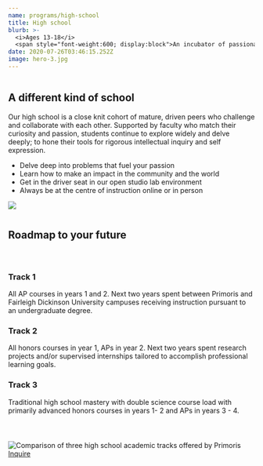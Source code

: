 ```yaml
---
name: programs/high-school
title: High school
blurb: >-
  <i>Ages 13-18</i>
  <span style="font-weight:600; display:block">An incubator of passionate young people, abundant creativity, and once-in-a-lifetime opportunities</span>
date: 2020-07-26T03:46:15.252Z
image: hero-3.jpg
---
```


<div class="row">
  <div class="column medium-6 medium-push-6">
    <h2>A different kind of school</h2>
    <p>Our high school is a close knit cohort of mature, driven peers who challenge and collaborate with each other. Supported by faculty who match their curiosity and passion, students continue to explore widely and delve deeply; to hone their tools for rigorous intellectual inquiry and self expression.</p>
    <ul class="bullets">
      <li>Delve deep into problems that fuel your passion</li>
      <li>Learn how to make an impact in the community and the world</li>
      <li>Get in the driver seat in our open studio lab environment</li>
      <li>Always be at the centre of instruction online or in person</li>
    </ul>
  </div>
  <div class="column medium-6 medium-pull-6">
    <img src="/img/blob-3.jpg" />
  </div>
</div>

<div class="row">
  <h2 class="align-center" style="margin-top:40px; margin-bottom: 40px">Roadmap to your future</h2>
  <div class="column medium-6" style="margin-bottom: 40px">
    <h3>Track 1</h3> 
    <p>All AP courses in years 1 and 2. Next two years spent between Primoris and Fairleigh Dickinson University campuses receiving instruction pursuant to an undergraduate degree.</p>
    <h3>Track 2</h3> 
    <p>All honors courses in year 1, APs in year 2. Next two years spent research projects and/or supervised internships tailored to accomplish professional learning goals.</p>
    <h3>Track 3</h3> 
    <p>Traditional high school mastery with double science course load with primarily advanced honors courses in years 1- 2 and APs in years 3 - 4.</p>
  </div>
  <div class="column medium-6">
    <img src="/img/primoris-hs-comparison.jpg" class="full-screen-toggle" alt="Comparison of three high school academic tracks offered by Primoris"/>
  </div>
</div>
<a href="/contact" class="button secondary" style="margin-top:20px; margin-bottom:40px">Inquire</a>


